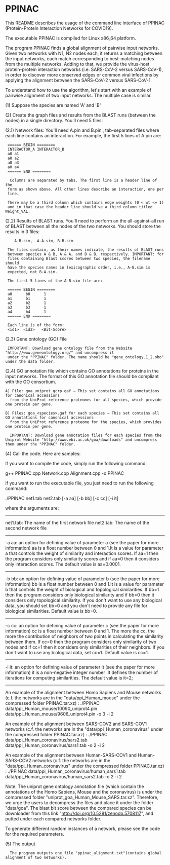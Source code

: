 # PPINAC
This README describes the usage of the command line interface of PPINAC (Protein-Protein Interaction Networks for COVID19).

The executable PPINAC is compiled for Linux x86_64 platform.

The program PPINAC finds a global alignment of pairwise input
networks. Given two networks with N1, N2 nodes each,
it returns a matching between the input networks, each match corresponding to
best-matching nodes from the multiple networks. Adding to that, we provide the virus-host protein-protein interaction networks (i.e. SARS-CoV-2 versus SARS-CoV-1), in order to discover more conserved edges or common viral infections by applying the alignment between the SARS-CoV-2 versus SARS-CoV-1.

To understand how to use the algorithm, let's start with an example of
pairwise alignment of two input networks. The multiple case is similar.


(1) Suppose the species are named 'A' and 'B'

(2) Create the graph files and results from the BLAST runs (between the
    nodes) in a single directory. You'll need 5 files:

  (2.1) Network files:
     You'll need A.pin and B.pin , tab-separated files
     where each line contains an interaction. For example, the first 5 lines of
     A.pin are:

     ====== BEGIN ========
     INTERACTOR_A INTERACTOR_B
     a0 a1
     a0 a2
     a0 a3
     a0 a4
     ====== END ========

      Columns are separated by tabs. The first line is a header line of the
     form as shown above. All other lines describe an interaction, one per
     line.

     There may be a third column which contains edge weights (0 < wt <= 1) 
     and in that case the header line should've a third column titled Weight_VAL.

  (2.2) Results of BLAST runs.
     You'll need to perform an the all-against-all run
     of BLAST between all the nodes of the two networks. You should store the results in 3 files:

        A-B.sim,  A-A.sim, B-B.sim

     The files contain, as their names indicate, the results of BLAST runs
     between species A & B, A & A, and B & B, respectively. IMPORTANT: for
     files containing Blast scores between two species, the filename should
     have the species names in lexicographic order, i.e., A-B.sim is
     expected, not B-A.sim.

     The first 5 lines of the A-B.sim file are:

     ====== BEGIN ========
     a0      b0      1
     a1      b1      1
     a2      b2      1
     a3      b3      1
     a4      b4      1
     ====== END ========

     Each line is of the form:
     <id1>  <id2>   <Bit-Score>



  (2.3)  Gene ontology (GO) File
 
     IMPORTANT: Download gene ontology file from the Website "http://www.geneontology.org/" and uncompress it 
     under the "PPINAC" folder. The name should be "gene_ontology.1_2.obo" under the data folder.


  (2.4) GO annotation file which contains GO annotations for proteins in the input networks. The format of this GO annotation file should be compliant with the GO consortium.
     
    A) File: goa_uniprot_gcrp.gaf → This set contains all GO annotations for canonical accessions
      from the UniProt reference proteomes for all species, which provide one protein per gene.
      
    B) Files: goa_<species>.gaf for each species → This set contains all GO annotations for canonical accessions 
      from the UniProt reference proteome for the species, which provides one protein per gene. 
      
      IMPORTANT: Download gene annotation files for each species from the Uniprot Website "http://www.ebi.ac.uk/goa/downloads" and uncompress them under the "PPINAC" folder.
 

(4) Call the code. Here are samples:
    
   
If you want to compile the code, simply run the following command:

g++ PPINAC.cpp Network.cpp Alignment.cpp -o PPINAC

If you want to run the executable file, you just need to run the following command:

./PPINAC net1.tab net2.tab [-a aa] [-b bb] [-c cc] [-i it]

where the arguments are:

------------------------------

net1.tab: The name of the first network file
net2.tab: The name of the second network file

------------------------------

-a aa:  an option for defining value of parameter a (see the paper for more information)
aa is a float number between 0 and 1.It is a value for parameter a that controls the weight of similarity and interaction scores. If aa=1 then the program considers only similarity scores and if aa=0 then it considers only interaction scores. The default value is aa=0.0001.

------------------------------

-b bb: an option for defining value of parameter b (see the paper for more information)
bb is a float number between 0 and 1.It is a value for parameter b that controls the weight of biological and topological similarities. If bb=1 then the program considers only biological similarity and if bb=0 then it considers only topological similarity. If you don't want to use any biological data, you should set bb=0 and you don't need to provide any file for biological similarities. Default value is bb=0.

------------------------------

-c cc: an option for defining value of parameter c (see the paper for more information)
cc is a float number between 0 and 1. The more the cc, the more the contribution of neighbors of two points in calculating the similarity between them. If cc=0 then the program considers only similarity of two nodes and if cc=1 then it considers only similarities of their neighbors. If you don't want to use any biological data, set cc=1. Default value is cc=1.

------------------------------

-i it: an option for defining value of parameter it (see the paper for more information)
it is a non-negative integer number .It defines the number of iterations for computing similarities. The default value is it=2;

------------------------------

An example of the alignment between Homo Sapiens and Mouse networks (c.f. the networks are in the "data/ppi_Human_mouse" under the compressed folder PPINAC.tar.xz) :
./PPINAC data/ppi_Human_mouse/10090_uniprot4.pin data/ppi_Human_mouse/9606_uniprot4.pin -o 3 -i 2

An example of the alignment between SARS-COV2 and SARS-COV1 networks (c.f. the networks are in the "data/ppi_Human_coronavirus" under the compressed folder PPINAC.tar.xz) :
./PPINAC data/ppi_Human_coronavirus/sars2.tab data/ppi_Human_coronavirus/sars1.tab -o 2 -i 2

An example of the alignment between Human-SARS-COV1 and Human-SARS-COV2 networks (c.f. the networks are in the "data/ppi_Human_coronavirus" under the compressed folder PPINAC.tar.xz) :
./PPINAC data/ppi_Human_coronavirus/human_sars1.tab data/ppi_Human_coronavirus/human_sars2.tab -o 2 -i 2

Note:
 The uniprot gene ontology annotation file (which contain the annotations of the Homo Sapiens, Mouse and the coronavirus) is under the compressed folder "uniprot_goa_Human_Mouse_SARS.tar.xz". Therefore, we urge the users to decompress the files and place it under the folder "data/goa".
 The blast bit score between the compared species can be downloader from this link "http://doi.org/10.5281/zenodo.5708117", and putted under each compared networks folder.

To generate different random instances of a network, please see the code for the required parameters.

(5)  The output

      The program outputs one file "ppinac_alignment.txt"(contains global alignment of two networks).

